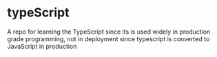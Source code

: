 # typeScript
A repo for learning the TypeScript since its is used widely in production grade programming, not in deployment since typescript is converted to JavaScript in production
